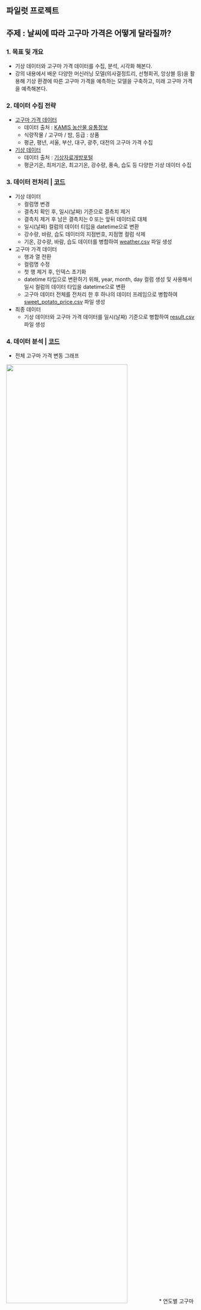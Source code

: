 ## 파일럿 프로젝트
## 주제 : 날씨에 따라 고구마 가격은 어떻게 달라질까?

### 1. 목표 및 개요
* 기상 데이터와 고구마 가격 데이터를 수집, 분석, 시각화 해본다.
* 강의 내용에서 배운 다양한 머신러닝 모델(의사결정트리, 선형회귀, 앙상블 등)을 활용해 기상 환경에 따른 고구마 가격을 예측하는 모델을 구축하고, 미래 고구마 가격을 예측해본다.

### 2. 데이터 수집 전략
* [고구마 가격 데이터](https://github.com/city1616/LikeLion_AI_SCHOOL_13th/tree/master/파일럿%20프로젝트%20-%20고구마%20가격%20예측/EXCEL/고구마%20가격)
	* 데이터 출처 : [KAMIS 농산물 유통정보](https://www.kamis.or.kr/customer/main/main.do) 
	* 식량작물 / 고구마 / 밤, 등급 : 상품
	* 평균, 평년, 서울, 부산, 대구, 광주, 대전의 고구마 가격 수집
* [기상 데이터](https://github.com/city1616/LikeLion_AI_SCHOOL_13th/tree/master/파일럿%20프로젝트%20-%20고구마%20가격%20예측/CSV/기상%20데이터)
	* 데이터 출처 : [기상자료개방포털](https://data.kma.go.kr/cmmn/main.do)
	* 평균기온, 최저기온, 최고기온, 강수량, 풍속, 습도 등 다양한 기상 데이터 수집

### 3. 데이터 전처리  |  [코드](https://github.com/city1616/LikeLion_AI_SCHOOL_13th/blob/master/파일럿%20프로젝트%20-%20고구마%20가격%20예측/CODE/01_data_preprocessing.ipynb)
* 기상 데이터
	* 컬럼명 변경
	* 결측치 확인 후, 일시(날짜) 기준으로 결측치 제거
	* 결측치 제거 후 남은 결측치는 0 또는 앞뒤 데이터로 대체
	* 일시(날짜) 컬럼의 데이터 티입을 datetime으로 변환
	* 강수량, 바람, 습도 데이터의 지점번호, 지점명 컬럼 삭제
	* 기온, 강수량, 바람, 습도 데이터를 병합하여 [weather.csv](https://github.com/city1616/LikeLion_AI_SCHOOL_13th/blob/master/파일럿%20프로젝트%20-%20고구마%20가격%20예측/CSV/기상%20데이터/weather.csv) 파일 생성
* 고구마 가격 데이터
	* 행과 열 전환
	* 컬럼명 수정
	* 첫 행 제거 후, 인덱스 초기화
	* datetime 타입으로 변환하기 위해, year, month, day 컬럼 생성 및 사용해서 일시 컬럼의 데이터 타입을 datetime으로 변환
	* 고구마 데이터 전체를 전처리 한 후 하나의 데이터 프레임으로 병합하여 [sweet_potato_price.csv](https://github.com/city1616/LikeLion_AI_SCHOOL_13th/blob/master/파일럿%20프로젝트%20-%20고구마%20가격%20예측/CSV/고구마%20가격/sweet_potato_price.csv) 파일 생성
* 최종 데이터
	* 기상 데이터와 고구마 가격 데이터를 일시(날짜) 기준으로 병합하여 [result.csv](https://github.com/city1616/LikeLion_AI_SCHOOL_13th/blob/master/파일럿%20프로젝트%20-%20고구마%20가격%20예측/CSV/result.csv) 파일 생성

### 4. 데이터 분석  |  [코드](https://github.com/city1616/LikeLion_AI_SCHOOL_13th/blob/master/파일럿%20프로젝트%20-%20고구마%20가격%20예측/CODE/02_data_analysis.ipynb)
* 전체 고구마 가격 변동 그래프
<img src = "https://github.com/city1616/LikeLion_AI_SCHOOL_13th/blob/master/파일럿%20프로젝트%20-%20고구마%20가격%20예측/PNG/전체%20고구마%20가격%20변동.png" width = "80%"/>
* 연도별 고구마 가격 비교
<img src = "https://github.com/city1616/LikeLion_AI_SCHOOL_13th/blob/master/파일럿%20프로젝트%20-%20고구마%20가격%20예측/PNG/연도별%20고구마%20가격%20비교.png" width = "80%"/>

### 5. 머신러닝 모델 구축  |  [코드](https://github.com/city1616/LikeLion_AI_SCHOOL_13th/blob/master/파일럿%20프로젝트%20-%20고구마%20가격%20예측/CODE/03_machine_learning_model.ipynb)
* [머신러닝 모델 정확도](https://github.com/city1616/LikeLion_AI_SCHOOL_13th/blob/master/파일럿%20프로젝트%20-%20고구마%20가격%20예측/PNG/머신러닝%20모델%20정확도.png)
<!-- <img src = "https://github.com/city1616/LikeLion_AI_SCHOOL_13th/blob/master/파일럿%20프로젝트%20-%20고구마%20가격%20예측/PNG/머신러닝%20모델%20정확도.png" width = "60%"/> -->
| MODEL | 학습용 정확도 | 테스트용 정확도|
| ----- | ---------- | ---------- |
| Linear Regression | 0.1393813353466936 | 0.1584190703818502 |
| Decision Tree | 1.0 | -0.5502246003715252 |
| Random Forest | 0.8811338468470196 | 0.16022258766236408 |
| Ridge | 0.13938133298459965 | 0.1584204578855346 |
| Lasso | 0.13937825724806652 | 0.15846678711731566 |

* [머신러닝 모델 교차 검증](https://github.com/city1616/LikeLion_AI_SCHOOL_13th/blob/master/파일럿%20프로젝트%20-%20고구마%20가격%20예측/PNG/머신러닝%20모델%20교차%20검증.png)
<!-- <img src = "https://github.com/city1616/LikeLion_AI_SCHOOL_13th/blob/master/파일럿%20프로젝트%20-%20고구마%20가격%20예측/PNG/머신러닝%20모델%20교차%20검증.png" width = "60%"/> -->
| MODEL | 학습용 교차 검증 점수 | 테스트용 교차 검증 점수|
| ----- | ---------- | ---------- |
| Linear Regression | [0.11368321 0.13591501 0.09097696 0.18429343 0.1261977 ] | [-5.52864991e+20  1.88481673e-01  1.40421593e-01  1.76460306e-01
  1.03291185e-01] |
| Decision Tree | [-0.56728235 -0.85927947 -0.53967529 -0.71583105 -0.40768388] | [-0.90425665 -0.42829368 -0.38773471 -0.68552491 -0.53093237] |
| Random Forest | [0.1471839  0.09309386 0.16866402 0.18840964 0.16205428] | [0.21695047 0.17529004 0.15298503 0.13753823 0.07838464] |

### 6. 향후 계획
* 구축한 머신러닝 모델의 정확도가 다소 떨어지는 모습을 보이고 있어서, 날씨 이외에 추가로 고구마 가격에 영향을 주는 데이터를 수집하고 전처리, 분석, 머신러닝 모델 생성 과정을 반복해서 모델의 정확도가 향상될 수 있도록 추가 분석할 계획이다.